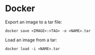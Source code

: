 # Docker

Export an image to a tar file:

```console
docker save <IMAGE>:<TAG> -o <NAME>.tar
```

Load an image from a tar:

```console
docker load -i <NAME>.tar 
```
